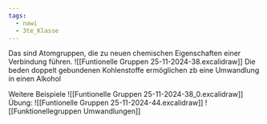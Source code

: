 ```yaml
---
tags:
  - nawi
  - 3te_Klasse
---
```

Das sind Atomgruppen, die zu neuen chemischen Eigenschaften einer Verbindung führen.
![[Funtionelle Gruppen 25-11-2024-38.excalidraw]]
Die beden doppelt gebundenen Kohlenstoffe ermöglichen zb eine Umwandlung in einen Alkohol

Weitere Beispiele
![[Funtionelle Gruppen 25-11-2024-38_0.excalidraw]]
Übung:
![[Funtionelle Gruppen 25-11-2024-44.excalidraw]]
![[Funktionellegruppen Umwandlungen]]